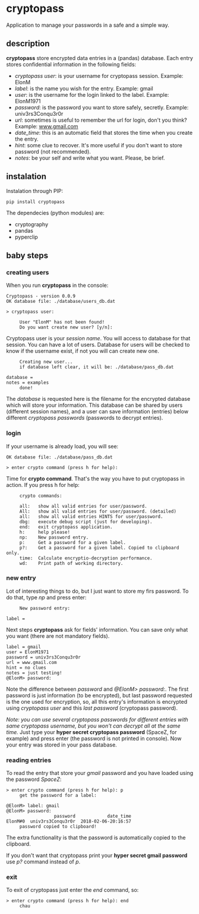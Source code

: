 # cryptopass
Application to manage your passwords in a safe and a simple way.

## description
**cryptopass** store encrypted data entries in a (pandas) database. Each entry stores confidential information in the following fields:
* *cryptopass user*: is your username for cryptopass session. Example: ElonM
* *label*: is the name you wish for the entry. Example: gmail
* *user*: is the username for the login linked to the label. Example: ElonM1971
* *password*: is the password you want to store safely, secretly. Example: univ3rs3Conqu3r0r
* *url*: sometimes is useful to remember the url for login, don't you think? Example: www.gmail.com
* *date_time*: this is an automatic field that stores the time when you create the entry.
* *hint*: some clue to recover. It's more useful if you don't want to store password (not recommended).
* *notes*: be your self and write what you want. Please, be brief.

## instalation

Instalation through PIP:
```
pip install cryptopass
```

The dependecies (python modules) are:
* cryptography
* pandas
* pyperclip

## baby steps
### creating users
When you run **cryptopass** in the console:

```
Cryptopass - version 0.0.9
OK database file: ./database/users_db.dat

> cryptopass user:
```
```
	 User "ElonM" has not been found!
	 Do you want create new user? [y/n]: 
```
Cryptopass user is your *session name*. You will access to database for that session. You can have a lot of users. Database for users will be checked to know if the username exist, if not you will can create new one.

```
	 Creating new user...
	 if database left clear, it will be: ./database/pass_db.dat

database = 
notes = examples
	 done!
```
The _database_ is requested here is the filename for the encrypted database which will store your information. This database can be shared by users (different session names), and a user can save information (entries) below different _cryptopass passwords_ (passwords to decrypt entries).

### login
If your username is already load, you will see:

```
OK database file: ./database/pass_db.dat

> enter crypto command (press h for help):
```

   
Time for **crypto command**. That's the way you have to put cryptopass in action.
If you press h for help:

```
	 crypto commands: 

	 all: 	show all valid entries for user/password.
	 All: 	show all valid entries for user/password. (detailed)
	 all: 	show all valid entries HINTS for user/password.
	 dbg: 	execute debug script (just for developing).
	 end: 	exit cryptopass application.
	 h: 	help please!
	 np: 	New password entry.
	 p: 	Get a password for a given label.
	 p?: 	Get a password for a given label. Copied to clipboard only.
	 time: 	Calculate encryptio-decryption performance.
	 wd: 	Print path of working directory.
```
### new entry
Lot of interesting things to do, but I just want to store my firs password. To do that, type _np_ and press enter:

```
	 New password entry: 

label = 
```
Next steps **cryptopass** ask for fields' information. You can save only what you want (there are not mandatory fields).
```
label = gmail
user = ElonM1971
password = univ3rs3Conqu3r0r
url = www.gmail.com
hint = no clues
notes = just testing!
@ElonM> password: 
```
Note the difference between _password_ and _@ElonM> password:_. The first password is just information (to be encrypted), but last password requested is the one used for encryption, so, all this entry's information is encrypted using _cryptopass user_ and this _last password_ (cryptopass password).

_Note: you can use several cryptopass passwords for different entries with same cryptopass username, but you won't can decrypt all at the same time._
Just type your **hyper secret cryptopass password** (SpaceZ, for example) and press enter (the password is not printed in console). Now your entry was stored in your pass database.

### reading entries
To read the entry that store your _gmail_ password and you have loaded using the password _SpaceZ_:

```
> enter crypto command (press h for help): p
	 get the password for a label: 

@ElonM> label: gmail
@ElonM> password: 
                  password            date_time
ElonM#0  univ3rs3Conqu3r0r  2018-02-06-20:16:57
	 password copied to clipboard!
```
The extra functionality is that the password is automatically copied to the clipboard.

If you don't want that cryptopass print your **hyper secret gmail password** use _p?_ command instead of _p_.

### exit
To exit of cryptopass just enter the _end_ command, so:

```
> enter crypto command (press h for help): end
	 chau
```








